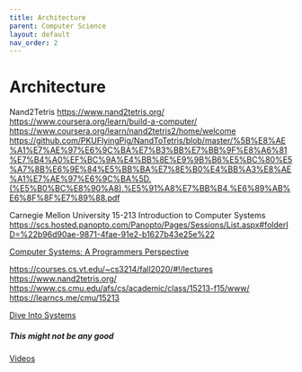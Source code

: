 ```yaml
---
title: Architecture
parent: Computer Science
layout: default
nav_order: 2
---
```


# Architecture

Nand2Tetris
https://www.nand2tetris.org/
https://www.coursera.org/learn/build-a-computer/
https://www.coursera.org/learn/nand2tetris2/home/welcome
https://github.com/PKUFlyingPig/NandToTetris/blob/master/%5B%E8%AE%A1%E7%AE%97%E6%9C%BA%E7%B3%BB%E7%BB%9F%E8%A6%81%E7%B4%A0%EF%BC%9A%E4%BB%8E%E9%9B%B6%E5%BC%80%E5%A7%8B%E6%9E%84%E5%BB%BA%E7%8E%B0%E4%BB%A3%E8%AE%A1%E7%AE%97%E6%9C%BA%5D.(%E5%B0%BC%E8%90%A8).%E5%91%A8%E7%BB%B4.%E6%89%AB%E6%8F%8F%E7%89%88.pdf


Carnegie Mellon University
15-213 Introduction to Computer Systems
https://scs.hosted.panopto.com/Panopto/Pages/Sessions/List.aspx#folderID=%22b96d90ae-9871-4fae-91e2-b1627b43e25e%22

[Computer Systems: A Programmers Perspective](https://www.cs.cmu.edu/afs/cs/academic/class/15213-f15/www/)


https://courses.cs.vt.edu/~cs3214/fall2020/#!/lectures
https://www.nand2tetris.org/
https://www.cs.cmu.edu/afs/cs/academic/class/15213-f15/www/
https://learncs.me/cmu/15213

[Dive Into Systems](https://diveintosystems.org/) 

##### This might not be any good
[Videos](https://www.youtube.com/playlist?list=PLcwjc2OQcM4sek9riwpi_q7G1WfB_PebJ)